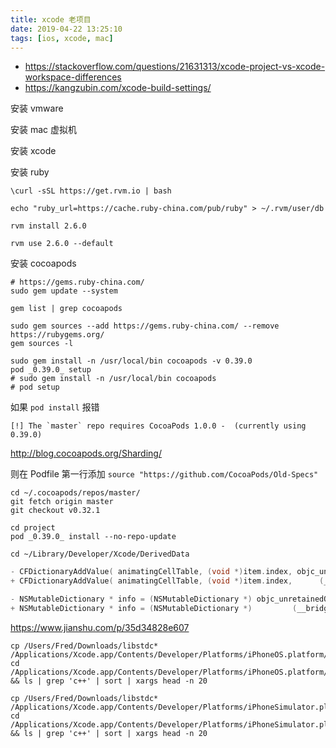```yaml
---
title: xcode 老项目
date: 2019-04-22 13:25:10
tags: [ios, xcode, mac]
---
```


* <https://stackoverflow.com/questions/21631313/xcode-project-vs-xcode-workspace-differences>
* <https://kangzubin.com/xcode-build-settings/>

<!--more-->

安装 vmware

安装 mac 虚拟机

安装 xcode

安装 ruby

```shell
\curl -sSL https://get.rvm.io | bash

echo "ruby_url=https://cache.ruby-china.com/pub/ruby" > ~/.rvm/user/db

rvm install 2.6.0

rvm use 2.6.0 --default
```

安装 cocoapods

```shell
# https://gems.ruby-china.com/
sudo gem update --system

gem list | grep cocoapods

sudo gem sources --add https://gems.ruby-china.com/ --remove https://rubygems.org/
gem sources -l

sudo gem install -n /usr/local/bin cocoapods -v 0.39.0
pod _0.39.0_ setup
# sudo gem install -n /usr/local/bin cocoapods
# pod setup
```

如果 `pod install` 报错

```
[!] The `master` repo requires CocoaPods 1.0.0 -  (currently using 0.39.0)
```

<http://blog.cocoapods.org/Sharding/>

则在 Podfile 第一行添加 `source "https://github.com/CocoaPods/Old-Specs"`

```shell
cd ~/.cocoapods/repos/master/
git fetch origin master
git checkout v0.32.1

cd project
pod _0.39.0_ install --no-repo-update
```

```shell
cd ~/Library/Developer/Xcode/DerivedData
```

```objectivec
- CFDictionaryAddValue( animatingCellTable, (void *)item.index, objc_unretainedPointer(item) );
+ CFDictionaryAddValue( animatingCellTable, (void *)item.index,      (__bridge void *)(item) );

- NSMutableDictionary * info = (NSMutableDictionary *) objc_unretainedObject(CFDictionaryGetValue( _selectionColorInfo, (__bridge void *)(view) ));
+ NSMutableDictionary * info = (NSMutableDictionary *)         (__bridge id)(CFDictionaryGetValue( _selectionColorInfo, (__bridge void *)(view) ));
```


<https://www.jianshu.com/p/35d34828e607>

```shell
cp /Users/Fred/Downloads/libstdc* /Applications/Xcode.app/Contents/Developer/Platforms/iPhoneOS.platform/Developer/SDKs/iPhoneOS.sdk/usr/lib/
cd /Applications/Xcode.app/Contents/Developer/Platforms/iPhoneOS.platform/Developer/SDKs/iPhoneOS.sdk/usr/lib/ && ls | grep 'c++' | sort | xargs head -n 20

cp /Users/Fred/Downloads/libstdc* /Applications/Xcode.app/Contents/Developer/Platforms/iPhoneSimulator.platform/Developer/SDKs/iPhoneSimulator.sdk/usr/lib/
cd /Applications/Xcode.app/Contents/Developer/Platforms/iPhoneSimulator.platform/Developer/SDKs/iPhoneSimulator.sdk/usr/lib/ && ls | grep 'c++' | sort | xargs head -n 20
```
